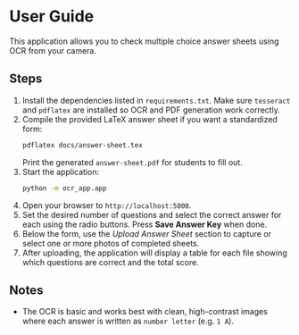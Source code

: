 # User Guide

This application allows you to check multiple choice answer sheets using OCR from your camera.

## Steps

1. Install the dependencies listed in `requirements.txt`. Make sure `tesseract`
   and `pdflatex` are installed so OCR and PDF generation work correctly.
2. Compile the provided LaTeX answer sheet if you want a standardized form:
   ```bash
   pdflatex docs/answer-sheet.tex
   ```
   Print the generated `answer-sheet.pdf` for students to fill out.
3. Start the application:
   ```bash
   python -m ocr_app.app
   ```
4. Open your browser to `http://localhost:5000`.
5. Set the desired number of questions and select the correct answer for each using the radio buttons.
   Press **Save Answer Key** when done.
6. Below the form, use the *Upload Answer Sheet* section to capture or select one or more photos of completed sheets.
7. After uploading, the application will display a table for each file showing which questions are correct and the total score.

## Notes
- The OCR is basic and works best with clean, high-contrast images where each answer is written as `number letter` (e.g. `1 A`).


